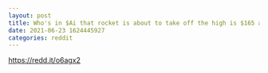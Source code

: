 ```yaml
--- 
layout: post 
title: Who's in $Ai that rocket is about to take off the high is $165 and is trading at $60 right now and already hit bottom. Let's gooooo.... 🚀🚀🚀 🙈🙊🙉 
date: 2021-06-23 1624445927 
categories: reddit 
--- 
```

https://redd.it/o6agx2